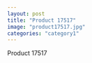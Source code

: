 ```yaml
---
layout: post
title: "Product 17517"
image: "product17517.jpg"
categories: "category1"
---
```

Product 17517
